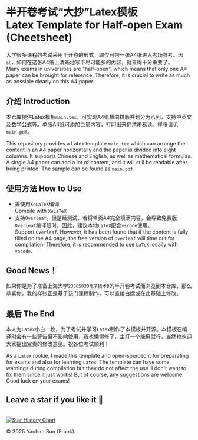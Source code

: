 # 半开卷考试“大抄”Latex模板<br>Latex Template for Half-open Exam (Cheetsheet)
大学很多课程的考试采用半开卷的形式，即仅可带一张A4纸进入考场参考。因此，如何在这张A4纸上清晰地写下尽可能多的内容，就显得十分重要了。<br>
Many exams in universities are "half-open", which means that only one A4 paper can be brought for reference. Therefore, it is crucial to write as much as possible clearly on this A4 paper.<br>

## 介绍 Introduction
本仓库提供Latex模板`main.tex`，可实现A4纸横向排版并划分为八列，支持中英文及数学公式等。单张A4纸可添加巨量内容，打印出来仍清晰易读。样张请见`main.pdf`。<br>

This repository provides a Latex template `main.tex` which can arrange the content in an A4 paper horizontally and the paper is divided into eight columns. It supports Chinese and English, as well as mathematical formulas. A single A4 paper can add a lot of content, and it will still be readable after being printed. The sample can be found as `main.pdf`.<br>

## 使用方法 How to Use
- 需使用`XeLaTeX`编译<br>Compile with `XeLaTeX`
- 支持`Overleaf`。但是经测试，若将单页A4完全填满内容，会导致免费版`Overleaf`编译超时。因此，建议本地`LaTeX`配合`vscode`使用。<br>Support `Overleaf`. However, it has been found that if the content is fully filled on the A4 page, the free version of `Overleaf` will time out for compilation. Therefore, it is recommended to use `LaTeX` locally with `vscode`.

## Good News！
如果你是为了准备上海大学`23365030电子技术B`的半开卷考试而浏览到本仓库，那么恭喜你，我的样张正是基于该门课程制作，可以直接白嫖或在此基础上修改。
## 最后 The End
本人为`Latex`小白一枚，为了考试并学习`Latex`制作了本模板并开源。本模板在编译时会有一些警告但不影响使用，我也懒得修了，主打一个能用就行，当然也欢迎大家提出宝贵的修改意见。祝各位考试顺利！<br>

As a `Latex` rookie, I made this template and open-sourced it for preparating for exams and also for learning `Latex`. The template can have some warnings during compilation but they do not affect the use. I don't want to fix them since it just works! But of course, any suggestions are welcome. Good luck on your exams!<br>

## Leave a star if you like it 🥰

<br>[![Star History Chart](https://api.star-history.com/svg?repos=FrankYanhanSun/Half-open_Exam_Note&type=Date)](https://www.star-history.com/#FrankYanhanSun/Half-open_Exam_Note&Date)
<br>

© 2025 Yanhan Sun (Frank).